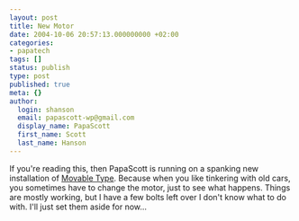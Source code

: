 ```yaml
---
layout: post
title: New Motor
date: 2004-10-06 20:57:13.000000000 +02:00
categories:
- papatech
tags: []
status: publish
type: post
published: true
meta: {}
author:
  login: shanson
  email: papascott-wp@gmail.com
  display_name: PapaScott
  first_name: Scott
  last_name: Hanson
---
```

<p>If you're reading this, then PapaScott is running on a spanking new installation of <a href="http://www.movabletype.org/">Movable Type</a>. Because when you like tinkering with old cars, you sometimes have to change the motor, just to see what happens. Things are mostly working, but I have a few bolts left over I don't know what to do with. I'll just set them aside for now...</p>
